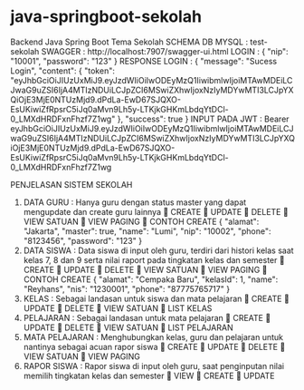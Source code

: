 # java-springboot-sekolah
Backend Java Spring Boot Tema Sekolah
SCHEMA DB MYSQL : test-sekolah
SWAGGER : http://localhost:7907/swagger-ui.html
LOGIN : 
{
  "nip": "10001",
  "password": "123"
}
RESPONSE LOGIN : 
{
  "message": "Sucess Login",
  "content": {
    "token": "eyJhbGciOiJIUzUxMiJ9.eyJzdWIiOiIwODEyMzQ1IiwibmlwIjoiMTAwMDEiLCJwaG9uZSI6IjA4MTIzNDUiLCJpZCI6MSwiZXhwIjoxNzIyMDYwMTI3LCJpYXQiOjE3MjE0NTUzMjd9.dPdLa-EwD67SJQXO-EsUKiwiZfRpsrC5iJq0aMvn9Lh5y-LTKjkGHKmLbdqYtDCl-0_LMXdHRDFxnFhzf7Z1wg"
  },
  "success": true
}
INPUT PADA JWT : Bearer eyJhbGciOiJIUzUxMiJ9.eyJzdWIiOiIwODEyMzQ1IiwibmlwIjoiMTAwMDEiLCJwaG9uZSI6IjA4MTIzNDUiLCJpZCI6MSwiZXhwIjoxNzIyMDYwMTI3LCJpYXQiOjE3MjE0NTUzMjd9.dPdLa-EwD67SJQXO-EsUKiwiZfRpsrC5iJq0aMvn9Lh5y-LTKjkGHKmLbdqYtDCl-0_LMXdHRDFxnFhzf7Z1wg

PENJELASAN SISTEM SEKOLAH
1.	DATA GURU : Hanya guru dengan status master yang dapat mengupdate dan create guru lainnya
	CREATE
	UPDATE
	DELETE
	VIEW SATUAN
	VIEW PAGING
	CONTOH CREATE 
{
  "alamat": "Jakarta",
  "master": true,
  "name": "Lumi",
  "nip": "10002",
  "phone": "8123456",
  "password": "123"
}
2.	DATA SISWA : Data siswa di input oleh guru, terdiri dari histori kelas saat kelas 7, 8 dan 9 serta nilai raport pada tingkatan kelas dan semester
	CREATE
	UPDATE
	DELETE
	VIEW SATUAN
	VIEW PAGING 
	CONTOH CREATE
{
  "alamat": "Cempaka Baru",
  "kelasId": 1,
  "name": "Reyhans",
  "nis": "1230001",
  "phone": "87775765717"
}
3.	KELAS : Sebagai landasan untuk siswa dan mata pelajaran
	CREATE
	UPDATE
	DELETE
	VIEW SATUAN
	LIST KELAS
4.	PELAJARAN : Sebagai landasan untuk mata pelajaran
	CREATE
	UPDATE
	DELETE
	VIEW SATUAN
	LIST PELAJARAN
5.	MATA PELAJARAN : Menghubungkan kelas, guru dan pelajaran untuk nantinya sebagai acuan rapor siswa
	CREATE
	UPDATE
	DELETE
	VIEW SATUAN
	VIEW PAGING
6.	RAPOR SISWA : Rapor siswa di input oleh guru, saat penginputan nilai memilih tingkatan kelas dan semester 
	VIEW
	CREATE
	UPDATE
